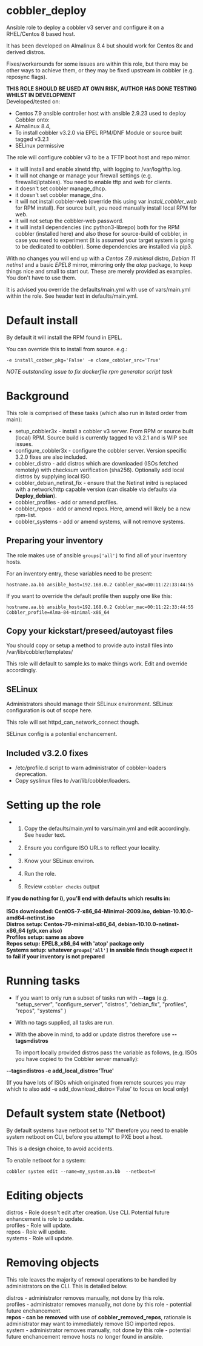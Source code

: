 # cobbler_deploy
Ansible role to deploy a cobbler v3 server and configure it on a RHEL/Centos 8 based host.

It has been developed on Almalinux 8.4 but should work for Centos 8x and derived distros.

Fixes/workarounds for some issues are within this role, but there may be other ways to achieve them, or they may be fixed upstream in cobbler (e.g. reposync flags).

**THIS ROLE SHOULD BE USED AT OWN RISK, AUTHOR HAS DONE TESTING WHILST IN DEVELOPMENT**<br>
Developed/tested on:
- Centos 7.9 ansible controller host with ansible 2.9.23 used to deploy Cobbler onto:<br>
- Almalinux 8.4,<br>
- To install cobbler v3.2.0 via EPEL RPM/DNF Module or source built tagged v3.2.1<br>
- SELinux permissive<br>

The role will configure cobbler v3 to be a TFTP boot host and repo mirror.
- it will install and enable xinetd tftp, with logging to /var/log/tftp.log.
- it will not change or manage your firewall settings (e.g. firewalld/iptables). You need to enable tftp and web for clients.
- it doesn't set cobbler manage_dhcp.
- it doesn't set cobbler manage_dns.
- it will not install cobbler-web (override this using var *install_cobbler_web* for RPM install). For source built, you need manually install local RPM for web.
- it will not setup the cobbler-web password.
- it will install dependencies (inc python3-librepo) both for the RPM cobbler (installed here) and also those for source-build of cobbler, in case you need to experiment (it is assumed your target system is going to be dedicated to cobbler). Some dependencies are installed via pip3.

With no changes you will end up with a *Centos 7.9 minimal* distro, *Debian 11 netinst* and a basic *EPEL8* mirror, mirroring only the *atop* package, to keep things nice and small to start out. These are merely provided as examples. You don't have to use them.

It is advised you override the defaults/main.yml with use of vars/main.yml within the role. See header text in defaults/main.yml.

# Default install

By default it will install the RPM found in EPEL.

You can override this to install from source. e.g.:

`-e install_cobber_pkg='False' -e clone_cobbler_src='True'`

*NOTE outstanding issue to fix dockerfile rpm generator script task*


# Background

This role is comprised of these tasks (which also run in listed order from main):

- setup_cobbler3x - install a cobbler v3 server. From RPM or source built (local) RPM. Source build is currently tagged to v3.2.1 and is WIP see issues.
- configure_cobbler3x - configure the cobbler server. Version specific 3.2.0 fixes are also included.
- cobbler_distro - add distros which are downloaded (ISOs fetched remotely) with checksum verification (sha256). Optionally add local distros by supplying local ISO.
- cobbler_debian_netinst_fix - ensure that the Netinst initrd is replaced with a network/http capable version (can disable via defaults via **Deploy_debian**).
- cobbler_profiles - add or amend profiles.
- cobbler_repos - add or amend repos. Here, amend will likely be a new rpm-list.
- cobbler_systems - add or amend systems, will not remove systems.

## Preparing your inventory

The role makes use of ansible `groups['all']` to find all of your inventory hosts. 

For an inventory entry, these variables need to be present:

`hostname.aa.bb ansible_host=192.168.0.2 Cobbler_mac=00:11:22:33:44:55`

If you want to override the default profile then supply one like this:

`hostname.aa.bb ansible_host=192.168.0.2 Cobbler_mac=00:11:22:33:44:55 Cobbler_profile=Alma-84-minimal-x86_64`

## Copy your kickstart/preseed/autoyast files

You should copy or setup a method to provide auto install files into /var/lib/cobbler/templates/

This role will default to sample.ks to make things work. Edit and override accordingly.

## SELinux

Administrators should manage their SELinux environment. SELinux configuration is out of scope here.

This role will set httpd_can_network_connect though.

SELinux config is a potential enchancement.

## Included v3.2.0 fixes

- /etc/profile.d script to warn administrator of cobbler-loaders deprecation.
- Copy syslinux files to /var/lib/cobbler/loaders.

# Setting up the role

- 1) Copy the defaults/main.yml to vars/main.yml and edit accordingly. See header text.
- 2) Ensure you configure ISO URLs to reflect your locality.
- 3) Know your SELinux environ.
- 4) Run the role.
- 5) Review `cobbler checks` output

**If you do nothing for i), you'll end with defaults which results in:<br><br>
   ISOs downloaded: CentOS-7-x86_64-Minimal-2009.iso, debian-10.10.0-amd64-netinst.iso<br>
   Distros setup: Centos-79-minimal-x86_64, debian-10.10.0-netinst-x86_64 (gtk,xen also)<br>
   Profiles setup: same as above<br>
   Repos setup: EPEL8_x86_64 with 'atop' package only<br>
   Systems setup: whatever `groups['all']` in ansible finds though expect it to fail if your inventory is not prepared**<br>

# Running tasks

- If you want to only run a subset of tasks run with __--tags__  (e.g. "setup_server", "configure_server", "distros", "debian_fix", "profiles", "repos", "systems"  )

- With no tags supplied, all tasks are run.

- With the above in mind, to add or update distros therefore use __--tags=distros__

  To import locally provided distros pass the variable as follows, (e.g. ISOs you have copied to the Cobbler server manually):

__--tags=distros -e add_local_distro='True'__

  (If you have lots of ISOs which originated from remote sources you may which to also add -e add_download_distro='False' to focus on local only)

# Default system state (Netboot)

By default systems have netboot set to "N" therefore you need to enable system netboot on CLI, before you attempt to PXE boot a host.

This is a design choice, to avoid accidents.

To enable netboot for a system:

`cobbler system edit --name=my_system.aa.bb  --netboot=Y`

# Editing objects

distros - Role doesn't edit after creation. Use CLI. Potential future enhancement is role to update.<br>
profiles - Role will update.<br>
repos - Role will update.<br>
systems - Role will update.<br>
  
# Removing objects

This role leaves the majority of removal operations to be handled by administrators on the CLI. This is detailed below.

distros - administrator removes manually, not done by this role.<br>
profiles - administrator removes manually, not done by this role - potential future enchancement.<br>
**repos - can be removed** with use of **cobbler_removed_repos**, rationale is administrator may want to immediately remove ISO imported repos.<br>
system - administrator removes manually, not done by this role - potential future enchancement remove hosts no longer found in ansible.<br>

